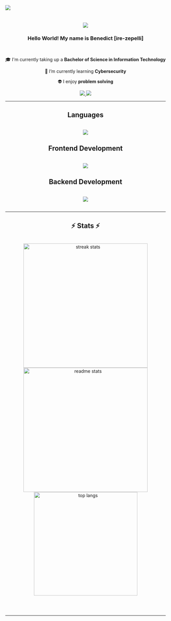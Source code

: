 ![](https://komarev.com/ghpvc/?username=ire-zepelli&color=grey)

<h1 align="center">
    <img src="https://media.tenor.com/M2RoVM-v7TgAAAAM/flapjack-flapjack-hehe.gif" />
</h1>

<h3 align="center">Hello World! My name is Benedict [ire-zepelli]</h3>

<br/>

<div align="center">
 
 🎓 I'm currently taking up a **Bachelor of Science in Information Technology**
 
 🌱 I’m currently learning **Cybersecurity**

👽 I enjoy **problem solving**

 </div>
 
<div align="center"> 
  <a href="benedictavenido1320@gmail.com">
    <img src="https://img.shields.io/badge/Gmail-333333?style=for-the-badge&logo=gmail&logoColor=red" />
  </a>
  <a href="https://www.linkedin.com/in/benedict-avenido-758939299/" target="_blank">
    <img src="https://img.shields.io/badge/LinkedIn-0077B5?style=for-the-badge&logo=linkedin&logoColor=white" target="_blank" />
  </a>
</div>

 <hr/>
 <h2 align="center">Languages</h2>
<br/>
<div align="center">
    <img src="https://skillicons.dev/icons?i=c,cpp,cs,java,py" /><br>
</div>
 
<h2 align="center">Frontend Development</h2>
<br/>
<div align="center">
    <img src="https://skillicons.dev/icons?i=html,css,javascript,typescript,tailwind,bootstrap,react,nextjs,redux,figma" /><br>
</div>

<h2 align="center">Backend Development</h2>
<br/>
<div align="center">
    <img src="https://skillicons.dev/icons?i=nodejs,php,express,mongodb,firebase,mysql,postgres,supabase,laravel" /> <br>
</div>
<br/>
<hr/>

<h2 align="center">⚡ Stats ⚡</h2>
<br>
<div align=center>
  <img width=390 src="https://github-readme-streak-stats-salesp07.vercel.app/?user=ire-zepelli&count_private=true&theme=react&border_radius=10" alt="streak stats"/>
  <img width=390 src="https://github-readme-stats-salesp07.vercel.app/api?username=ire-zepelli&count_private=true&show_icons=true&theme=react&rank_icon=github&border_radius=10" alt="readme stats" />
  <br/>
  <img width=325 align="center" src="https://github-readme-stats-salesp07.vercel.app/api/top-langs/?username=ire-zepelli&hide=HTML&langs_count=8&layout=compact&theme=react&border_radius=10&size_weight=0.5&count_weight=0.5&exclude_repo=github-readme-stats" alt="top langs" />
</div>

<br/><br/>

<hr/>

<br/>
